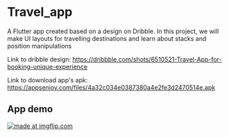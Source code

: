 # Travel_app

A Flutter app created based on a design on Dribble. In this project, we will make UI layouts for travelling destinations and learn about stacks and position manipulations

Link to dribble design: https://dribbble.com/shots/6510521-Travel-App-for-booking-unique-experience

Link to download app's apk: https://appsenjoy.com/files/4a32c034e0387380a4e2fe3d2470514e.apk

## App demo
<a href="https://imgflip.com/gif/3ye9vh"><img src="https://i.imgflip.com/3ye9vh.gif" title="made at imgflip.com"/></a>
